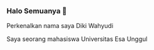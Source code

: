 ### Halo Semuanya 👋

Perkenalkan nama saya Diki Wahyudi

Saya seorang mahasiswa Universitas Esa Unggul

